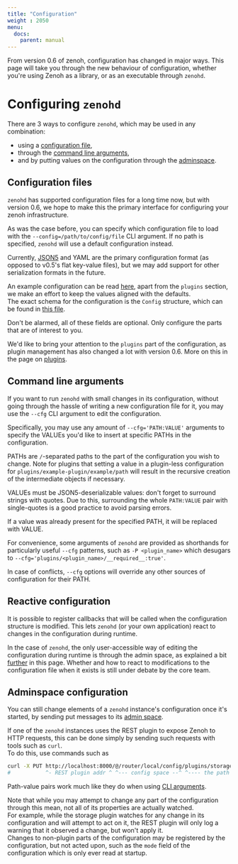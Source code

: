 ```yaml
---
title: "Configuration"
weight : 2050
menu:
  docs:
    parent: manual
---
```


From version 0.6 of zenoh, configuration has changed in major ways. This page will take you through the new behaviour of configuration, whether you're using Zenoh as a library, or as an executable through `zenohd`.

# Configuring `zenohd` 
There are 3 ways to configure `zenohd`, which may be used in any combination:
* using a [configuration file](#configuration-files),
* through the [command line arguments](#command-line-arguments),
* and by putting values on the configuration through the [adminspace](#adminspace-configuration).

## Configuration files
`zenohd` has supported configuration files for a long time now, but with version 0.6, we hope to make this the primary interface for configuring your zenoh infrastructure.

As was the case before, you can specify which configuration file to load with the `--config=/path/to/config/file` CLI argument.
If no path is specified, `zenohd` will use a default configuration instead.

Currently, [JSON5](https://json5.org) and YAML are the primary configuration format (as opposed to v0.5's flat key-value files), but we may add support for other serialization formats in the future.

An example configuration can be read [here](https://github.com/eclipse-zenoh/zenoh/blob/master/EXAMPLE_CONFIG.json5), apart from the `plugins` section, we make an effort to keep the values aligned with the defaults.  
The exact schema for the configuration is the `Config` structure, which can be found in [this file](https://github.com/eclipse-zenoh/zenoh/blob/master/commons/zenoh-config/src/lib.rs).

Don't be alarmed, all of these fields are optional. Only configure the parts that are of interest to you.

We'd like to bring your attention to the `plugins` part of the configuration, as plugin management has also changed a lot with version 0.6.
More on this in the page on [plugins](../plugins).

## Command line arguments
If you want to run `zenohd` with small changes in its configuration, without going through the hassle of writing a new configuration file for it, you may use the `--cfg` CLI argument to edit the configuration.

Specifically, you may use any amount of `--cfg='PATH:VALUE'` arguments to specify the VALUEs you'd like to insert at specific PATHs in the configuration.

PATHs are `/`-separated paths to the part of the configuration you wish to change.
Note for plugins that setting a value in a plugin-less configuration for `plugins/example-plugin/example/path` will result in the recursive creation of the intermediate objects if necessary.

VALUEs must be JSON5-deserializable values: don't forget to surround strings with quotes. Due to this, surrounding the whole `PATH:VALUE` pair with single-quotes is a good practice to avoid parsing errors.

If a value was already present for the specified PATH, it will be replaced with VALUE.

For convenience, some arguments of `zenohd` are provided as shorthands for particularly useful `--cfg` patterns, such as `-P <plugin_name>` which desugars to `--cfg='plugins/<plugin_name>/__required__:true'`.

In case of conflicts, `--cfg` options will override any other sources of configuration for their PATH.

## Reactive configuration
It is possible to register callbacks that will be called when the configuration structure is modified. This lets `zenohd` (or your own application) react to changes in the configuration during runtime.

In the case of `zenohd`, the only user-accessible way of editing the configuration during runtime is through the admin space, as explained a bit [further](#adminspace-configuration) in this page. Whether and how to react to modifications to the configuration file when it exists is still under debate by the core team.

## Adminspace configuration
You can still change elements of a `zenohd` instance's configuration once it's started, by sending put messages to its [admin space](../abstractions#admin-space).

If one of the `zenohd` instances uses the REST plugin to expose Zenoh to HTTP requests, this can be done simply by sending such requests with tools such as `curl`.  
To do this, use commands such as 
```bash
curl -X PUT http://localhost:8000/@/router/local/config/plugins/storage_manager/storages/my-storage -d '{key_expr:"demo/mystore/**", volume:{id:"memory"}}'
#           ^- REST plugin addr ^ ^--- config space --^ ^---- the path to the configured value ---^    ^-------------- the value to insert ----------------^
```

Path-value pairs work much like they do when using [CLI arguments](#command-line-arguments).

Note that while you may attempt to change any part of the configuration through this mean, not all of its properties are actually watched.  
For example, while the storage plugin watches for any change in its configuration and will attempt to act on it, the REST plugin will only log a warning that it observed a change, but won't apply it.  
Changes to non-plugin parts of the configuration may be registered by the configuration, but not acted upon, such as the `mode` field of the configuration which is only ever read at startup.
